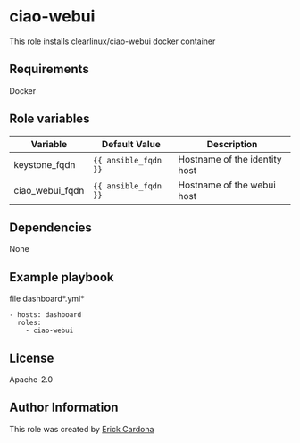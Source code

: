 # ciao-webui
This role installs clearlinux/ciao-webui docker container

## Requirements
Docker

## Role variables

Variable  | Default Value | Description
--------  | ------------- | -----------
keystone_fqdn | `{{ ansible_fqdn }}` | Hostname of the identity host
ciao_webui_fqdn | `{{ ansible_fqdn }}` | Hostname of the webui host

## Dependencies
None

## Example playbook
file dashboard*.yml*
```
- hosts: dashboard
  roles:
    - ciao-webui
```

## License
Apache-2.0

## Author Information
This role was created by [Erick Cardona](erick.cardona.ruiz@intel.com)
